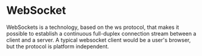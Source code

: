 # WebSocket

WebSockets is a technology, based on the ws protocol, that makes it possible to establish a continuous full-duplex connection stream between a client and a server. A typical websocket client would be a user's browser, but the protocol is platform independent.
